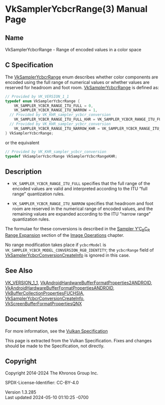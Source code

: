 # VkSamplerYcbcrRange(3) Manual Page

## Name

VkSamplerYcbcrRange - Range of encoded values in a color space



## <a href="#_c_specification" class="anchor"></a>C Specification

The [VkSamplerYcbcrRange](https://registry.khronos.org/vulkan/specs/1.3-extensions/man/html/VkSamplerYcbcrRange.html) enum describes
whether color components are encoded using the full range of numerical
values or whether values are reserved for headroom and foot room.
[VkSamplerYcbcrRange](https://registry.khronos.org/vulkan/specs/1.3-extensions/man/html/VkSamplerYcbcrRange.html) is defined as:

``` c
// Provided by VK_VERSION_1_1
typedef enum VkSamplerYcbcrRange {
    VK_SAMPLER_YCBCR_RANGE_ITU_FULL = 0,
    VK_SAMPLER_YCBCR_RANGE_ITU_NARROW = 1,
  // Provided by VK_KHR_sampler_ycbcr_conversion
    VK_SAMPLER_YCBCR_RANGE_ITU_FULL_KHR = VK_SAMPLER_YCBCR_RANGE_ITU_FULL,
  // Provided by VK_KHR_sampler_ycbcr_conversion
    VK_SAMPLER_YCBCR_RANGE_ITU_NARROW_KHR = VK_SAMPLER_YCBCR_RANGE_ITU_NARROW,
} VkSamplerYcbcrRange;
```

or the equivalent

``` c
// Provided by VK_KHR_sampler_ycbcr_conversion
typedef VkSamplerYcbcrRange VkSamplerYcbcrRangeKHR;
```

## <a href="#_description" class="anchor"></a>Description

- `VK_SAMPLER_YCBCR_RANGE_ITU_FULL` specifies that the full range of the
  encoded values are valid and interpreted according to the ITU “full
  range” quantization rules.

- `VK_SAMPLER_YCBCR_RANGE_ITU_NARROW` specifies that headroom and foot
  room are reserved in the numerical range of encoded values, and the
  remaining values are expanded according to the ITU “narrow range”
  quantization rules.

The formulae for these conversions is described in the <a
href="https://registry.khronos.org/vulkan/specs/1.3-extensions/html/vkspec.html#textures-sampler-YCbCr-conversion-rangeexpand"
target="_blank" rel="noopener">Sampler Y′C<sub>B</sub>C<sub>R</sub>
Range Expansion</a> section of the <a
href="https://registry.khronos.org/vulkan/specs/1.3-extensions/html/vkspec.html#textures"
target="_blank" rel="noopener">Image Operations</a> chapter.

No range modification takes place if `ycbcrModel` is
`VK_SAMPLER_YCBCR_MODEL_CONVERSION_RGB_IDENTITY`; the `ycbcrRange` field
of
[VkSamplerYcbcrConversionCreateInfo](https://registry.khronos.org/vulkan/specs/1.3-extensions/man/html/VkSamplerYcbcrConversionCreateInfo.html)
is ignored in this case.

## <a href="#_see_also" class="anchor"></a>See Also

[VK_VERSION_1_1](https://registry.khronos.org/vulkan/specs/1.3-extensions/man/html/VK_VERSION_1_1.html),
[VkAndroidHardwareBufferFormatProperties2ANDROID](https://registry.khronos.org/vulkan/specs/1.3-extensions/man/html/VkAndroidHardwareBufferFormatProperties2ANDROID.html),
[VkAndroidHardwareBufferFormatPropertiesANDROID](https://registry.khronos.org/vulkan/specs/1.3-extensions/man/html/VkAndroidHardwareBufferFormatPropertiesANDROID.html),
[VkBufferCollectionPropertiesFUCHSIA](https://registry.khronos.org/vulkan/specs/1.3-extensions/man/html/VkBufferCollectionPropertiesFUCHSIA.html),
[VkSamplerYcbcrConversionCreateInfo](https://registry.khronos.org/vulkan/specs/1.3-extensions/man/html/VkSamplerYcbcrConversionCreateInfo.html),
[VkScreenBufferFormatPropertiesQNX](https://registry.khronos.org/vulkan/specs/1.3-extensions/man/html/VkScreenBufferFormatPropertiesQNX.html)

## <a href="#_document_notes" class="anchor"></a>Document Notes

For more information, see the <a
href="https://registry.khronos.org/vulkan/specs/1.3-extensions/html/vkspec.html#VkSamplerYcbcrRange"
target="_blank" rel="noopener">Vulkan Specification</a>

This page is extracted from the Vulkan Specification. Fixes and changes
should be made to the Specification, not directly.

## <a href="#_copyright" class="anchor"></a>Copyright

Copyright 2014-2024 The Khronos Group Inc.

SPDX-License-Identifier: CC-BY-4.0

Version 1.3.285  
Last updated 2024-05-10 01:10:25 -0700
